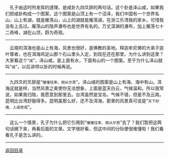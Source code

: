 &emsp;孔子由这时所发挥的道理，是咸卦九四爻辞的两句话。这个卦是泽山咸，如果我们把咸卦构成一个图案，这个图案是山顶上有一个沼泽，我们中国有一个世界名山，山上有湖，就是雁荡山，山上的湖就是雁荡湖，在浙江乐清我的家乡。可惜我没有上去过。雁荡山的隐声瀑布也是世界有名的。万丈深渊的瀑布，加上雁荡七十二奇峰，湖在山顶，蔚为奇观。
___
&emsp;云南的洱海也是山上有海，风景也很好，是佛教的圣地。释迦牟尼佛的大弟子迦叶尊者，也在洱海鸡足山那个石山里头入定，到现在还在那里。为什么讲到这里？大家看这个“``咸``”，泽山咸，是上面有水，下面有山的一个图案。至于为什么泽山就叫“``咸``”，以后讲师以卦的时候再说。
___
&emsp;九四爻的爻辞是“``憧憧往来、朋从尔思``”。泽山咸的图案是山上有海、海中有山。洱海这就是样，当然风景之美使你无法想象，上面是蓝天白云，气候温和。所以我常说，如果我归隐，我愿意到那里去。台湾虽然是宝岛，气候不错，但是不及云南。昆明比台湾舒服得多。昆明虽那么好，还不及洱海，那里的风景真可说是“``天下妙境，人闻奇观``”。
___
&emsp;这么一个情景，孔子为什么把它引用到“``憧憧往来、朋从尔思``”去了？我们暂把这两句话搁下来，再看后面的文章。文字很好看，但这中间的分际便很难懂啦！我们看看孔子是怎么讲的。
___
[返回目录](../../master/README.md#目录)